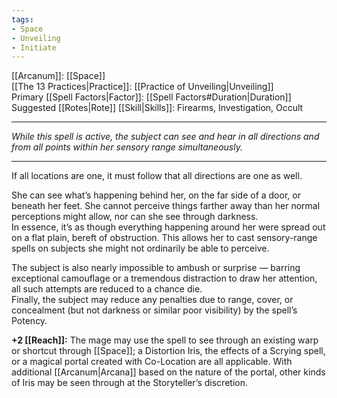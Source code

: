 ```yaml
---
tags:
- Space
- Unveiling
- Initiate
---
```


[[Arcanum]]: [[Space]]\
[[The 13 Practices|Practice]]: [[Practice of Unveiling|Unveiling]]\
Primary [[Spell Factors|Factor]]: [[Spell Factors#Duration|Duration]]\
Suggested [[Rotes|Rote]] [[Skill|Skills]]: Firearms, Investigation, Occult

---

_While this spell is active, the subject can see and hear in all directions and from all points within her sensory range simultaneously._

---

If all locations are one, it must follow that all directions are one as well.

She can see what’s happening behind her, on the far side of a door, or beneath her feet. She cannot perceive things farther away than her normal perceptions might allow, nor can she see through darkness.\
In essence, it’s as though everything happening around her were spread out on a flat plain, bereft of obstruction. This allows her to cast sensory-range spells on subjects she might not ordinarily be able to perceive.

The subject is also nearly impossible to ambush or surprise — barring exceptional camouflage or a tremendous distraction to draw her attention, all such attempts are reduced to a chance die.\
Finally, the subject may reduce any penalties due to range, cover, or concealment (but not darkness or similar poor visibility) by the spell’s Potency.

**+2 [[Reach]]:** The mage may use the spell to see through an existing warp or shortcut through [[Space]]; a Distortion Iris, the effects of a Scrying spell, or a magical portal created with Co-Location are all applicable. With additional [[Arcanum|Arcana]] based on the nature of the portal, other kinds of Iris may be seen through at the Storyteller’s discretion.
